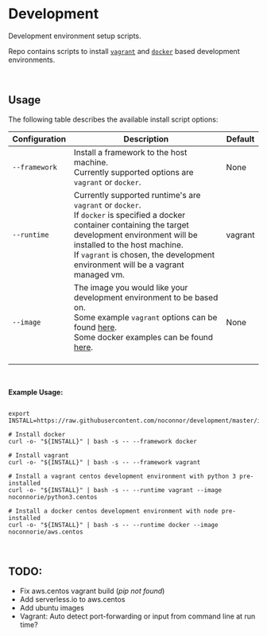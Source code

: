 # Development

Development environment setup scripts.

Repo contains scripts to install [`vagrant`](https://www.vagrantup.com/) and [`docker`](https://www.docker.com/) based development environments.

<br />

## Usage

The following table describes the available install script options:

| Configuration           | Description                                                                                                                                                                                                                                                                                                                                                                               | Default |
|------------------|-------------------------------------------------------------------------------------------------------------------------------------------------------------------------------------------------------------------------------------------------------------------------------------------------------------------------------------------------------------------------------------------|---------|
| `--framework`    | Install a framework to the host machine.<br />Currently supported options are `vagrant` or `docker`.                                                                                                                                                                                                                                                                                      | None    |
| `--runtime`      | Currently supported runtime's are `vagrant` or `docker`.<br />If `docker` is specified a docker container containing the target development environment will be installed to the host machine.<br />If `vagrant` is chosen, the development environment will be a  vagrant managed vm.                                                                                                    | vagrant |
| `--image`        | The image you would like your development environment to be based on.<br />Some example `vagrant` options can be found [here](https://app.vagrantup.com/noconnorie/).<br />Some docker examples can be found [here](https://hub.docker.com/u/noconnorie).<br /><br />                                                                                                                     | None    |

<br />

**Example Usage:**
```

export INSTALL=https://raw.githubusercontent.com/noconnor/development/master/install.sh

# Install docker
curl -o- "${INSTALL}" | bash -s -- --framework docker

# Install vagrant
curl -o- "${INSTALL}" | bash -s -- --framework vagrant

# Install a vagrant centos development environment with python 3 pre-installed
curl -o- "${INSTALL}" | bash -s -- --runtime vagrant --image noconnorie/python3.centos

# Install a docker centos development environment with node pre-installed
curl -o- "${INSTALL}" | bash -s -- --runtime docker --image noconnorie/aws.centos

```

<br />

## TODO:

* Fix aws.centos vagrant build (*pip not found*)
* Add serverless.io to aws.centos
* Add ubuntu images
* Vagrant: Auto detect port-forwarding or input from command line at run time? 

<br />

